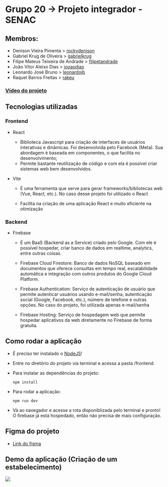 # Grupo 20 -> Projeto integrador - SENAC

## Membros:

- Denison Vieira Pimenta > [rockydenison](https://github.com/rockydenison)
- Gabriel Krug de Oliveira > [gabrielkrug](https://github.com/gabrielkrug)
- Filipe Mateus Teixeira de Andrade > [filipetandrade](https://github.com/filipetandrade)
- João Vitor Aleixo Dias > [jooaodias](https://github.com/jooaodias)
- Leonardo José Bruno > [leonardojb](https://github.com/leonardojb)
- Raquel Barros Freitas > [rakeu](https://github.com/rakeu)

### [Vídeo do projeto](https://www.youtube.com/watch?v=kyLBTeC-yms)

## Tecnologias utilizadas
### Frontend

- React

  - Biblioteca Javascript para criação de interfaces de usuários interativas e dinâmicas. Foi desenvolvida pelo Facebook (Meta). Sua abordagem é baseada em componentes, o que facilita no desenvolvimento;
  - Permite bastante reutilização de código e com ela é possível criar sistemas web bem desenvolvidos.

- Vite

  - É uma ferramenta que serve para gerar frameworks/bibliotecas web (Vue, React, etc.). No caso desse projeto foi utilizado o React

  - Facilita na criação de uma aplicação React e muito eficiente na otimização

### Backend

- Firebase

  - É um BaaS (Backend as a Service) criado pelo Google. Com ele é possível hospedar, criar banco de dados em realtime, analytics, entre outras coisas.

  - Firebase Cloud Firestore: Banco de dados NoSQL baseado em documentos que oferece consultas em tempo real, escalabilidade automática e integração com outros produtos do Google Cloud Platform.

  - Firebase Authentication: Serviço de autenticação de usuário que permite autenticar usuários usando e-mail/senha, autenticação social (Google, Facebook, etc.), número de telefone e outras opções. No caso do projeto, foi utilizada apenas e-mail/senha

  - Firebase Hosting: Serviço de hospedagem web que permite hospedar aplicativos da web diretamente no Firebase de forma gratuita.

## Como rodar a aplicação

- É preciso ter instalado o [NodeJS](nodejs.org/en)!

- Entre no diretório do projeto via terminal e acessa a pasta /frontend

- Para instalar as dependências do projeto:

  ```shell
  npm install
  ```

- Para rodar a aplicação:

  ```shell
  npm run dev
  ```

- Vá ao navegador e acesse a rota disponiblizada pelo terminal e pronto! O firebase já está hospedado, então não precisa de mais configuração.

## Figma do projeto

- <a href="https://figma.com/file/Ssq5gRMeqLk9POoRxwvMli/Projeto-integrador-4-sem?type=design&node-id=0%3A1&mode=design&t=4StVqdHUScZX9VFB-1">Link do figma</a>


## Demo da aplicação (Criação de um estabelecimento)
<img src="demo.gif"/>
